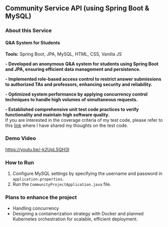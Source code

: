 ## Community Service API (using Spring Boot & MySQL)  

### About this Service  
#### Q&A System for Students  
**Tools:** Spring Boot, JPA, MySQL, HTML, CSS, Vanilla JS  

**- Developed an anonymous Q&A system for students using Spring Boot and JPA, ensuring efficient data management and persistence.**  


**- Implemented role-based access control to restrict answer submissions to authorized TAs and professors, enhancing security and reliability.**  


**- Optimized system performance by applying concurrency control techniques to handle high volumes of simultaneous requests.**  


**- Established comprehensive unit test code practices to verify functionality and maintain high software quality.**  
If you are interested in the coverage criteria of my test code, please refer to this [link](https://medium.com/@hojeongkim23/best-practices-for-maximizing-test-coverage-d8fbbd4dcb3d) where I have shared my thoughts on the test code.    

### Demo Video   
https://youtu.be/-k2UpLSQH3I   


### How to Run  
1. Configure MySQL settings by specifying the username and password in `application.properties`.  
2. Run the `CommunityProjectApplication.java` file.  

### Plans to enhance the project  
- Handling concurrency
- Designing a containerization strategy with Docker and planned Kubernetes orchestration for scalable, efficient deployment. 
